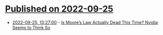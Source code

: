 # [Published on 2022-09-25](index.md)

* [2022-09-25, 13:27:00](https://soylentnews.org/article.pl?sid=22/09/24/2051221&from=rss) - [Is Moore’s Law Actually Dead This Time? Nvidia Seems to Think So](https://soylentnews.org/article.pl?sid=22/09/24/2051221&from=rss)
